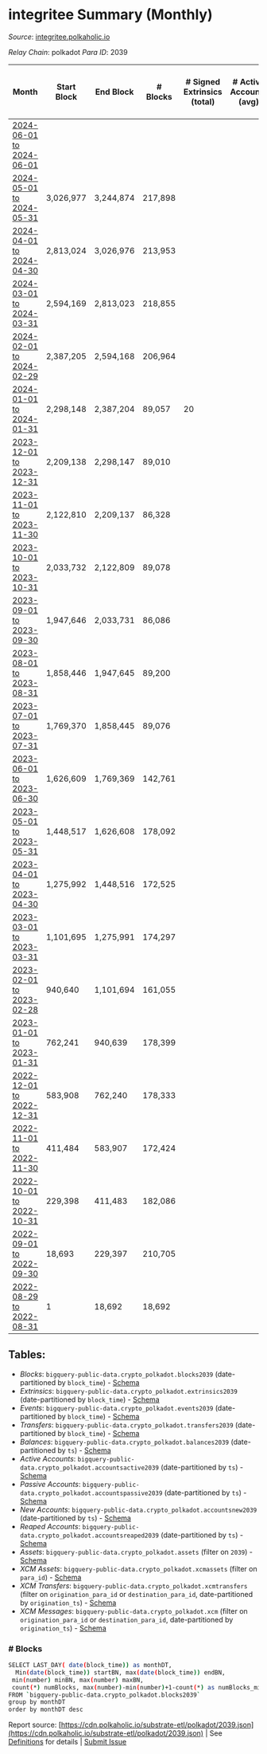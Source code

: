 # integritee Summary (Monthly)

_Source_: [integritee.polkaholic.io](https://integritee.polkaholic.io)

*Relay Chain*: polkadot
*Para ID*: 2039



| Month | Start Block | End Block | # Blocks | # Signed Extrinsics (total) | # Active Accounts (avg) | # Addresses with Balances (max) | Issues |
| ----- | ----------- | --------- | -------- | --------------------------- | ----------------------- | ------------------------------- | ------ |
| [2024-06-01 to 2024-06-01](/polkadot/2039-integritee/2024-06-30.md) |  |  |  |  |  |  | -   |   
| [2024-05-01 to 2024-05-31](/polkadot/2039-integritee/2024-05-31.md) | 3,026,977 | 3,244,874 | 217,898 |  |  | 4 | -   |   
| [2024-04-01 to 2024-04-30](/polkadot/2039-integritee/2024-04-30.md) | 2,813,024 | 3,026,976 | 213,953 |  |  |  | -   |   
| [2024-03-01 to 2024-03-31](/polkadot/2039-integritee/2024-03-31.md) | 2,594,169 | 2,813,023 | 218,855 |  |  |  | -   |   
| [2024-02-01 to 2024-02-29](/polkadot/2039-integritee/2024-02-29.md) | 2,387,205 | 2,594,168 | 206,964 |  |  |  | -   |   
| [2024-01-01 to 2024-01-31](/polkadot/2039-integritee/2024-01-31.md) | 2,298,148 | 2,387,204 | 89,057 | 20 |  |  | -   |   
| [2023-12-01 to 2023-12-31](/polkadot/2039-integritee/2023-12-31.md) | 2,209,138 | 2,298,147 | 89,010 |  |  |  | -   |   
| [2023-11-01 to 2023-11-30](/polkadot/2039-integritee/2023-11-30.md) | 2,122,810 | 2,209,137 | 86,328 |  |  |  | -   |   
| [2023-10-01 to 2023-10-31](/polkadot/2039-integritee/2023-10-31.md) | 2,033,732 | 2,122,809 | 89,078 |  |  |  | -   |   
| [2023-09-01 to 2023-09-30](/polkadot/2039-integritee/2023-09-30.md) | 1,947,646 | 2,033,731 | 86,086 |  |  | 1 | -   |   
| [2023-08-01 to 2023-08-31](/polkadot/2039-integritee/2023-08-31.md) | 1,858,446 | 1,947,645 | 89,200 |  |  | 1 | -   |   
| [2023-07-01 to 2023-07-31](/polkadot/2039-integritee/2023-07-31.md) | 1,769,370 | 1,858,445 | 89,076 |  |  | 1 | -   |   
| [2023-06-01 to 2023-06-30](/polkadot/2039-integritee/2023-06-30.md) | 1,626,609 | 1,769,369 | 142,761 |  |  | 1 | -   |   
| [2023-05-01 to 2023-05-31](/polkadot/2039-integritee/2023-05-31.md) | 1,448,517 | 1,626,608 | 178,092 |  |  | 1 | -   |   
| [2023-04-01 to 2023-04-30](/polkadot/2039-integritee/2023-04-30.md) | 1,275,992 | 1,448,516 | 172,525 |  |  | 1 | -   |   
| [2023-03-01 to 2023-03-31](/polkadot/2039-integritee/2023-03-31.md) | 1,101,695 | 1,275,991 | 174,297 |  |  | 1 | -   |   
| [2023-02-01 to 2023-02-28](/polkadot/2039-integritee/2023-02-28.md) | 940,640 | 1,101,694 | 161,055 |  |  | 1 | -   |   
| [2023-01-01 to 2023-01-31](/polkadot/2039-integritee/2023-01-31.md) | 762,241 | 940,639 | 178,399 |  |  | 1 | -   |   
| [2022-12-01 to 2022-12-31](/polkadot/2039-integritee/2022-12-31.md) | 583,908 | 762,240 | 178,333 |  |  | 1 | -   |   
| [2022-11-01 to 2022-11-30](/polkadot/2039-integritee/2022-11-30.md) | 411,484 | 583,907 | 172,424 |  |  | 1 | -   |   
| [2022-10-01 to 2022-10-31](/polkadot/2039-integritee/2022-10-31.md) | 229,398 | 411,483 | 182,086 |  |  | 1 | -   |   
| [2022-09-01 to 2022-09-30](/polkadot/2039-integritee/2022-09-30.md) | 18,693 | 229,397 | 210,705 |  |  | 1 | -   |   
| [2022-08-29 to 2022-08-31](/polkadot/2039-integritee/2022-08-31.md) | 1 | 18,692 | 18,692 |  |  | 1 | -   |   

## Tables:

* _Blocks_: `bigquery-public-data.crypto_polkadot.blocks2039` (date-partitioned by `block_time`) - [Schema](/schema/balances.json)
* _Extrinsics_: `bigquery-public-data.crypto_polkadot.extrinsics2039` (date-partitioned by `block_time`) - [Schema](/schema/extrinsics.json)
* _Events_: `bigquery-public-data.crypto_polkadot.events2039` (date-partitioned by `block_time`) - [Schema](/schema/events.json)
* _Transfers_: `bigquery-public-data.crypto_polkadot.transfers2039` (date-partitioned by `block_time`) - [Schema](/schema/transfers.json)
* _Balances_: `bigquery-public-data.crypto_polkadot.balances2039` (date-partitioned by `ts`) - [Schema](/schema/balances.json)
* _Active Accounts_: `bigquery-public-data.crypto_polkadot.accountsactive2039` (date-partitioned by `ts`) - [Schema](/schema/accountsactive.json)
* _Passive Accounts_: `bigquery-public-data.crypto_polkadot.accountspassive2039` (date-partitioned by `ts`) - [Schema](/schema/accountspassive.json)
* _New Accounts_: `bigquery-public-data.crypto_polkadot.accountsnew2039` (date-partitioned by `ts`) - [Schema](/schema/accountsnew.json)
* _Reaped Accounts_: `bigquery-public-data.crypto_polkadot.accountsreaped2039` (date-partitioned by `ts`) - [Schema](/schema/accountsreaped.json)
* _Assets_: `bigquery-public-data.crypto_polkadot.assets` (filter on `2039`) - [Schema](/schema/assets.json)
* _XCM Assets_: `bigquery-public-data.crypto_polkadot.xcmassets` (filter on `para_id`) - [Schema](/schema/xcmassets.json)
* _XCM Transfers_: `bigquery-public-data.crypto_polkadot.xcmtransfers` (filter on `origination_para_id` or `destination_para_id`, date-partitioned by `origination_ts`) - [Schema](/schema/xcmtransfers.json)
* _XCM Messages_: `bigquery-public-data.crypto_polkadot.xcm` (filter on `origination_para_id` or `destination_para_id`, date-partitioned by `origination_ts`) - [Schema](/schema/xcm.json)

### # Blocks
```bash
SELECT LAST_DAY( date(block_time)) as monthDT,
  Min(date(block_time)) startBN, max(date(block_time)) endBN, 
 min(number) minBN, max(number) maxBN, 
 count(*) numBlocks, max(number)-min(number)+1-count(*) as numBlocks_missing 
FROM `bigquery-public-data.crypto_polkadot.blocks2039` 
group by monthDT 
order by monthDT desc
```


Report source: [https://cdn.polkaholic.io/substrate-etl/polkadot/2039.json](https://cdn.polkaholic.io/substrate-etl/polkadot/2039.json) | See [Definitions](/DEFINITIONS.md) for details | [Submit Issue](https://github.com/colorfulnotion/substrate-etl/issues)
